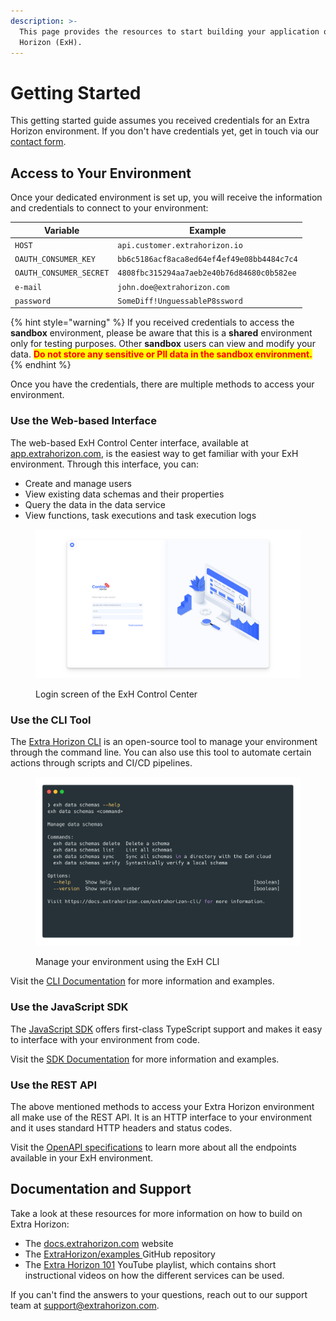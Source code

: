 ```yaml
---
description: >-
  This page provides the resources to start building your application on Extra
  Horizon (ExH).
---
```


# Getting Started

This getting started guide assumes you received credentials for an Extra Horizon environment. If you don't have credentials yet, get in touch via our [contact form](https://www.extrahorizon.com/contact).

## Access to Your Environment

Once your dedicated environment is set up, you will receive the information and credentials to connect to your environment:

| Variable                | Example                                      |
| ----------------------- | -------------------------------------------- |
| `HOST`                  | `api.customer.extrahorizon.io`               |
| `OAUTH_CONSUMER_KEY`    | `bb6c5186acf8aca8ed64ef`4`ef49e08bb4484c7c4` |
| `OAUTH_CONSUMER_SECRET` | `4808fbc315294aa7aeb2e40b76d84680c0b582ee`   |
| `e-mail`                | `john.doe@extrahorizon.com`                  |
| `password`              | `SomeDiff!UnguessableP8ssword`               |

{% hint style="warning" %}
If you received credentials to access the **sandbox** environment, please be aware that this is a **shared** environment only for testing purposes. Other **sandbox** users can view and modify your data. <mark style="color:red;">**Do not store any sensitive or PII data in the sandbox environment.**</mark>
{% endhint %}

Once you have the credentials, there are multiple methods to access your environment.

### Use the Web-based Interface

The web-based ExH Control Center interface, available at [app.extrahorizon.com](https://app.extrahorizon.com), is the easiest way to get familiar with your ExH environment. Through this interface, you can:

* Create and manage users&#x20;
* View existing data schemas and their properties
* Query the data in the data service
* View functions, task executions and task execution logs

<figure><img src=".gitbook/assets/image (4).png" alt=""><figcaption><p>Login screen of the ExH Control Center</p></figcaption></figure>

### Use the CLI Tool

The [Extra Horizon CLI](https://github.com/ExtraHorizon/exh-cli) is an open-source tool to manage your environment through the command line. You can also use this tool to automate certain actions through scripts and CI/CD pipelines.

<figure><img src=".gitbook/assets/Petrify 2022-11-02 at 11.31.11.png" alt=""><figcaption><p>Manage your environment using the ExH CLI</p></figcaption></figure>

Visit the [CLI Documentation](https://docs.extrahorizon.com/cli/) for more information and examples.

### Use the JavaScript SDK

The [JavaScript SDK](https://github.com/ExtraHorizon/javascript-sdk) offers first-class TypeScript support and makes it easy to interface with your environment from code.&#x20;

Visit the [SDK Documentation](https://docs.extrahorizon.com/javascript-sdk/) for more information and examples.&#x20;

### Use the REST API

The above mentioned methods to access your Extra Horizon environment all make use of the REST API. It is an HTTP interface to your environment and it uses standard HTTP headers and status codes.

Visit the [OpenAPI specifications](https://docs.extrahorizon.com/extrahorizon/api-reference/api-specs) to learn more about all the endpoints available in your ExH environment.

## Documentation and Support

Take a look at these resources for more information on how to build on Extra Horizon:

* The [docs.extrahorizon.com](https://docs.extrahorizon.com/extrahorizon/) website
* The [ExtraHorizon/examples ](https://github.com/ExtraHorizon/examples)GitHub repository
* The [Extra Horizon 101](https://www.youtube.com/watch?v=uIuGQ\_VZ4CM\&list=PLPA2gPofpVsTqJSflf4PKtTC7NCYRKEQH) YouTube playlist, which contains short instructional videos on how the different services can be used.

If you can't find the answers to your questions, reach out to our support team at [support@extrahorizon.com](mailto:support@extrahorizon.com).&#x20;

